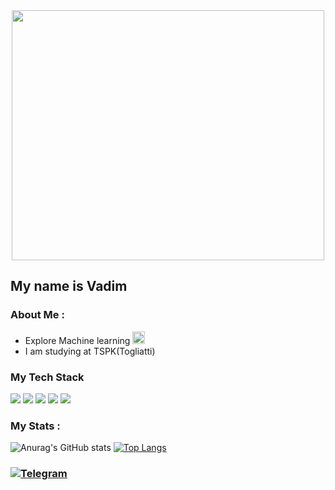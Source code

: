 <div align="center">
  <img src="https://media.giphy.com/media/CVtNe84hhYF9u/giphy.gif" width="500" height ="400"/>
</div>

##                                               My name is Vadim
###  About Me :

- Explore Machine learning <img src= "https://cdn-icons-png.flaticon.com/128/900/900961.png" width = "20" height = "20" />
- I am studying at TSPK(Togliatti)
###   My Tech Stack
<img src="https://img.shields.io/badge/Python-191970?style=for-the-badge&logo=Python&logoColor=yellow"/> <img src="https://img.shields.io/badge/Jupyter Notebook-white?style=for-the-badge&logo=Jupyter&logoColor=orange"/> <img src="https://img.shields.io/badge/html-orange?style=for-the-badge&logo=HTML5&logoColor=white"/> <img src="https://img.shields.io/badge/Css-blue?style=for-the-badge&logo=CSS3&logoColor=white"/>
<img src="https://img.shields.io/badge/JavaScript-black?style=for-the-badge&logo=JavaScript&logoColor=yellow"/>

### My Stats :

![Anurag's GitHub stats](https://github-readme-stats.vercel.app/api?username=Saantej&show_icons=true&theme=dark) [![Top Langs](https://github-readme-stats.vercel.app/api/top-langs/?username=Saantej&layout=compact&theme=dark)](https://github.com/anuraghazra/github-readme-stats)



### [![Telegram](https://img.shields.io/badge/-Telegram-42AAFF?style=for-the-badge&logo=telegram&logoColor=black)](https://t.me/santejka)

